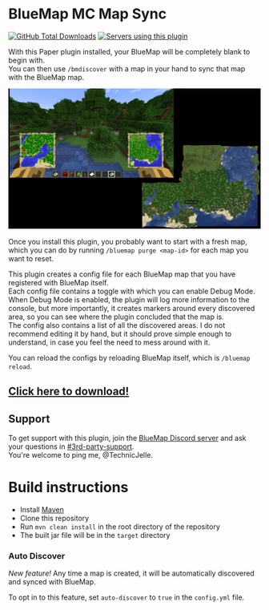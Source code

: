 # BlueMap MC Map Sync

[![GitHub Total Downloads](https://img.shields.io/github/downloads/TechnicJelle/BlueMapMCMapSync/total?label=Downloads&color=success "Click here to download the plugin")](https://github.com/TechnicJelle/BlueMapMCMapSync/releases/latest)
[![Servers using this plugin](https://img.shields.io/bstats/servers/21034?label=Servers)](https://bstats.org/plugin/bukkit/BlueMap%20MC%20Map%20Sync/21034)

With this Paper plugin installed, your BlueMap will be completely blank to begin with.  
You can then use `/bmdiscover` with a map in your hand to sync that map with the BlueMap map.

![a screenshot of a Minecraft window where the player is holding two maps, overlaid on the BlueMap that is showing the same area](.github/readme_assets/demo.png)

Once you install this plugin, you probably want to start with a fresh map,
which you can do by running `/bluemap purge <map-id>` for each map you want to reset.

This plugin creates a config file for each BlueMap map that you have registered with BlueMap itself.  
Each config file contains a toggle with which you can enable Debug Mode.  
When Debug Mode is enabled, the plugin will log more information to the console, but more importantly,
it creates markers around every discovered area, so you can see where the plugin concluded that the map is.  
The config also contains a list of all the discovered areas. I do not recommend editing it by hand,
but it should prove simple enough to understand, in case you feel the need to mess around with it.

You can reload the configs by reloading BlueMap itself, which is `/bluemap reload`.

## [Click here to download!](../../releases/latest)

## Support

To get support with this plugin, join the [BlueMap Discord server](https://bluecolo.red/map-discord)
and ask your questions in [#3rd-party-support](https://discord.com/channels/665868367416131594/863844716047106068).  
You're welcome to ping me, @TechnicJelle.

# Build instructions
* Install [Maven](https://maven.apache.org/download.cgi)
* Clone this repository
* Run `mvn clean install` in the root directory of the repository
* The built jar file will be in the `target` directory

### Auto Discover
*New feature!*  Any time a map is created, it will be automatically discovered and synced with BlueMap.

To opt in to this feature, set `auto-discover` to `true` in the `config.yml` file.
